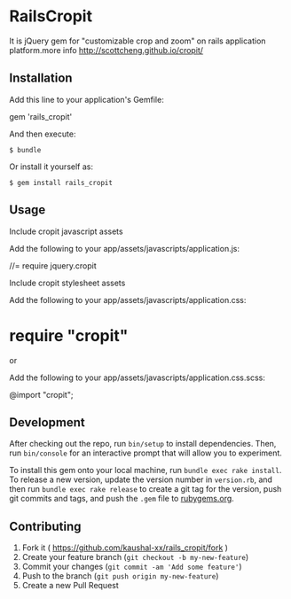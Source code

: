 # RailsCropit

It is jQuery gem for "customizable crop and zoom" on rails application platform.more info http://scottcheng.github.io/cropit/

## Installation

Add this line to your application's Gemfile:

gem 'rails_cropit'

And then execute:

    $ bundle

Or install it yourself as:

    $ gem install rails_cropit

## Usage

Include cropit javascript assets

Add the following to your app/assets/javascripts/application.js:

//= require jquery.cropit


Include cropit stylesheet assets

Add the following to your app/assets/javascripts/application.css:

# require "cropit"

or 

Add the following to your app/assets/javascripts/application.css.scss:

@import "cropit";


## Development

After checking out the repo, run `bin/setup` to install dependencies. Then, run `bin/console` for an interactive prompt that will allow you to experiment.

To install this gem onto your local machine, run `bundle exec rake install`. To release a new version, update the version number in `version.rb`, and then run `bundle exec rake release` to create a git tag for the version, push git commits and tags, and push the `.gem` file to [rubygems.org](https://rubygems.org).

## Contributing

1. Fork it ( https://github.com/kaushal-xx/rails_cropit/fork )
2. Create your feature branch (`git checkout -b my-new-feature`)
3. Commit your changes (`git commit -am 'Add some feature'`)
4. Push to the branch (`git push origin my-new-feature`)
5. Create a new Pull Request

